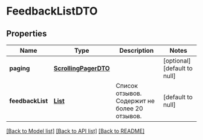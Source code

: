 # FeedbackListDTO
## Properties

| Name | Type | Description | Notes |
|------------ | ------------- | ------------- | -------------|
| **paging** | [**ScrollingPagerDTO**](ScrollingPagerDTO.md) |  | [optional] [default to null] |
| **feedbackList** | [**List**](FeedbackDTO.md) | Список отзывов.  Содержит не более 20 отзывов.  | [default to null] |

[[Back to Model list]](../README.md#documentation-for-models) [[Back to API list]](../README.md#documentation-for-api-endpoints) [[Back to README]](../README.md)

